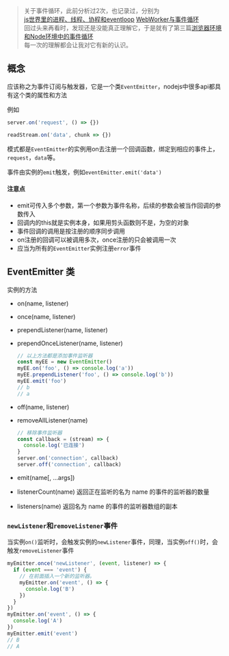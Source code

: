 > 关于事件循环，此前分析过2次，也记录过，分别为  
> [js世界里的进程、线程、协程和eventloop](./基础概念/进程和线程.md)
> [WebWorker与事件循环](../基础概念/web_worker.md)  
> 回过头来再看时，发现还是没能真正理解它，于是就有了第三篇[浏览器环境和Node环境中的事件循环](../基础概念/eventloop.md)  
> 每一次的理解都会让我对它有新的认识。

## 概念

应该称之为事件订阅与触发器，它是一个类`EventEmitter`，nodejs中很多api都具有这个类的属性和方法

例如

```js
server.on('request', () => {})

readStream.on('data', chunk => {})
```

模式都是`EventEmitter`的实例用on去注册一个回调函数，绑定到相应的事件上，`request`，`data`等。

事件由实例的`emit`触发，例如`eventEmitter.emit('data')`

#### 注意点

- emit可传入多个参数，第一个参数为事件名称，后续的参数会被当作回调的参数传入
- 回调内的this就是实例本身，如果用剪头函数则不是，为空的对象
- 事件回调的调用是按注册的顺序同步调用
- on注册的回调可以被调用多次，once注册的只会被调用一次
- 应当为所有的`EventEmitter`实例注册`error`事件

## EventEmitter 类

实例的方法

- on(name, listener)
- once(name, listener)
- prependListener(name, listener)
- prependOnceListener(name, listener)
  ```js
  // 以上方法都是添加事件监听器
  const myEE = new EventEmitter()
  myEE.on('foo', () => console.log('a'))
  myEE.prependListener('foo', () => console.log('b'))
  myEE.emit('foo')
  // b
  // a
  ```

- off(name, listener)
- removeAllListener(name)
  ```js
  // 移除事件监听器
  const callback = (stream) => {
    console.log('已连接')
  }
  server.on('connection', callback)
  server.off('connection', callback)
  ```

- emit(name[, ...args])

- listenerCount(name)   返回正在监听的名为 name 的事件的监听器的数量
- listeners(name)   返回名为 name 的事件的监听器数组的副本

### `newListener`和`removeListener`事件

当实例`on()`监听时，会触发实例的`newListener`事件，同理，当实例`off()`时，会触发`removeListener`事件

```js
myEmitter.once('newListener', (event, listener) => {
  if (event === 'event') {
    // 在前面插入一个新的监听器。
    myEmitter.on('event', () => {
      console.log('B')
    })
  }
})
myEmitter.on('event', () => {
  console.log('A')
})
myEmitter.emit('event')
// B
// A
```



